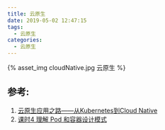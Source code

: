 ```yaml
---
title: 云原生
date: 2019-05-02 12:47:15
tags:
  - 云原生
categories:
  - 云原生
---
```


{% asset_img   cloudNative.jpg  云原生  %}


## 参考:

1. [云原生应用之路——从Kubernetes到Cloud Native](https://jimmysong.io/kubernetes-handbook/cloud-native/from-kubernetes-to-cloud-native.html)
2. [课时4 理解 Pod 和容器设计模式](https://edu.aliyun.com/lesson_1651_13079?spm=5176.254948.1334973.10.2c12cad2AHzzTw#_13079)